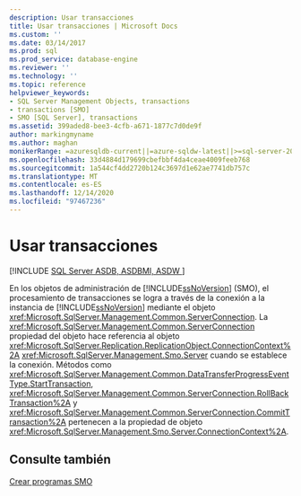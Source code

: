 ```yaml
---
description: Usar transacciones
title: Usar transacciones | Microsoft Docs
ms.custom: ''
ms.date: 03/14/2017
ms.prod: sql
ms.prod_service: database-engine
ms.reviewer: ''
ms.technology: ''
ms.topic: reference
helpviewer_keywords:
- SQL Server Management Objects, transactions
- transactions [SMO]
- SMO [SQL Server], transactions
ms.assetid: 399aded8-bee3-4cfb-a671-1877c7d0de9f
author: markingmyname
ms.author: maghan
monikerRange: =azuresqldb-current||=azure-sqldw-latest||>=sql-server-2016||>=sql-server-linux-2017||=azuresqldb-mi-current
ms.openlocfilehash: 33d4884d179699cbefbbf4da4ceae4009feeb768
ms.sourcegitcommit: 1a544cf4dd2720b124c3697d1e62ae7741db757c
ms.translationtype: MT
ms.contentlocale: es-ES
ms.lasthandoff: 12/14/2020
ms.locfileid: "97467236"
---
```

# <a name="using-transactions"></a>Usar transacciones
[!INCLUDE [SQL Server ASDB, ASDBMI, ASDW ](../../../includes/applies-to-version/sql-asdb-asdbmi-asa.md)]

  En los objetos de administración de [!INCLUDE[ssNoVersion](../../../includes/ssnoversion-md.md)] (SMO), el procesamiento de transacciones se logra a través de la conexión a la instancia de [!INCLUDE[ssNoVersion](../../../includes/ssnoversion-md.md)] mediante el objeto <xref:Microsoft.SqlServer.Management.Common.ServerConnection>. La <xref:Microsoft.SqlServer.Management.Common.ServerConnection> propiedad del objeto hace referencia al objeto <xref:Microsoft.SqlServer.Replication.ReplicationObject.ConnectionContext%2A> <xref:Microsoft.SqlServer.Management.Smo.Server> cuando se establece la conexión. Métodos como <xref:Microsoft.SqlServer.Management.Common.DataTransferProgressEventType.StartTransaction>, <xref:Microsoft.SqlServer.Management.Common.ServerConnection.RollBackTransaction%2A> y <xref:Microsoft.SqlServer.Management.Common.ServerConnection.CommitTransaction%2A> pertenecen a la propiedad de objeto <xref:Microsoft.SqlServer.Management.Smo.Server.ConnectionContext%2A>.  
  
## <a name="see-also"></a>Consulte también  
 [Crear programas SMO](../../../relational-databases/server-management-objects-smo/create-program/creating-smo-programs.md)  
  
  
